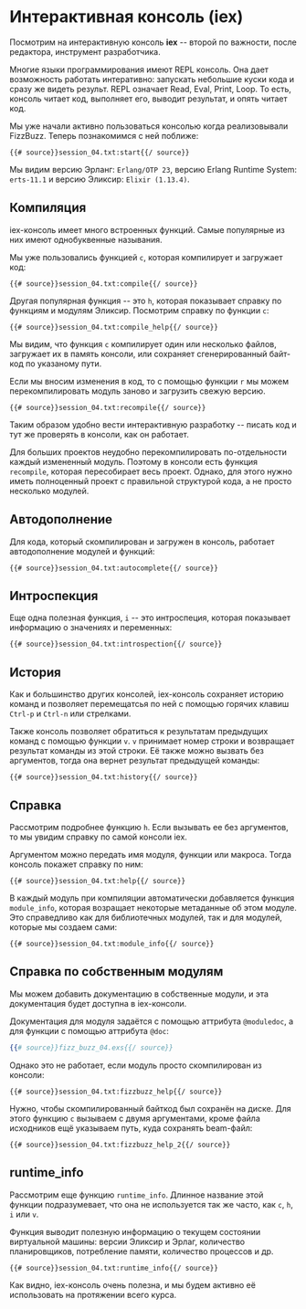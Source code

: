 # Интерактивная консоль (iex)

Посмотрим на интерактивную консоль **iex** -- второй по важности, после редактора, инструмент разработчика.

Многие языки программирования имеют REPL консоль. Она дает возможность работать интеративно: запускать небольшие куски кода и сразу же видеть результ. REPL означает Read, Eval, Print, Loop. То есть, консоль читает код, выполняет его, выводит результат, и опять читает код.

Мы уже начали активно пользоваться консолью когда реализовывали FizzBuzz. Теперь познакомимся с ней поближе:

```
{{# source}}session_04.txt:start{{/ source}}
```

Мы видим версию Эрланг: `Erlang/OTP 23`, версию Erlang Runtime System: `erts-11.1` и версию Эликсир: `Elixir (1.13.4)`.


## Компиляция

iex-консоль имеет много встроенных функций. Самые популярные из них имеют однобуквенные называния. 

Мы уже пользовались функцией `c`, которая компилирует и загружает код:

```
{{# source}}session_04.txt:compile{{/ source}}
```

Другая популярная функция -- это `h`, которая показывает справку по функциям и модулям Эликсир. Посмотрим справку по функции `c`:

```
{{# source}}session_04.txt:compile_help{{/ source}}
```

Мы видим, что функция `c` компилирует один или несколько файлов, загружает их в память консоли, или сохраняет сгенерированный байт-код по указаному пути. 

Если мы вносим изменения в код, то с помощью функции `r` мы можем перекомпилировать модуль заново и загрузить свежую версию.

```
{{# source}}session_04.txt:recompile{{/ source}}
```

Таким образом удобно вести интерактивную разработку -- писать код и тут же проверять в консоли, как он работает. 

Для больших проектов неудобно перекомпилировать по-отдельности каждый измененный модуль. Поэтому в консоли есть функция `recompile`, которая пересобирает весь проект. Однако, для этого нужно иметь полноценный проект с правильной структурой кода, а не просто несколько модулей.


## Автодополнение

Для кода, который скомпилирован и загружен в консоль, работает автодополнение модулей и функций:

```
{{# source}}session_04.txt:autocomplete{{/ source}}
```

## Интроспекция

Еще одна полезная функция, `i` -- это интроспеция, которая показывает информацию о значениях и переменных:

```
{{# source}}session_04.txt:introspection{{/ source}}
```

## История

Как и большинство других консолей, iex-консоль сохраняет историю команд и позволяет перемещатсья по ней с помощью горячих клавиш `Ctrl-p` и `Ctrl-n` или стрелками.

Также консоль позволяет обратиться к результатам предыдущих команд с помощью функции `v`. `v` принимает номер строки и возвращает результат команды из этой строки. Её также можно вызвать без аргументов, тогда она вернет результат предыдущей команды:

```
{{# source}}session_04.txt:history{{/ source}}
```


## Справка

Рассмотрим подробнее функцию `h`. Если вызывать ее без аргументов, то мы увидим справку по самой консоли iex. 

Аргументом можно передать имя модуля, функции или макроса. Тогда консоль покажет справку по ним:

```
{{# source}}session_04.txt:help{{/ source}}
```

В каждый модуль при компиляции автоматически добавляется функция `module_info`, которая возращает некоторые метаданные об этом модуле. Это справедливо как для библиотечных модулей, так и для модулей, которые мы создаем сами:

```
{{# source}}session_04.txt:module_info{{/ source}}
```

## Справка по собственным модулям

Мы можем добавить документацию в собственные модули, и эта документация будет доступна в iex-консоли. 

Документация для модуля задаётся с помощью аттрибута `@moduledoc`, а для функции с помощью аттрибута `@doc`:

```elixir
{{# source}}fizz_buzz_04.exs{{/ source}}
```
Однако это не работает, если модуль просто скомпилирован из консоли:

```
{{# source}}session_04.txt:fizzbuzz_help{{/ source}}
```

Нужно, чтобы скомпилированный байткод был сохранён на диске. Для этого функцию `c` вызываем с двумя аргументами, кроме файла исходников ещё указываем путь, куда сохранять beam-файл:

```
{{# source}}session_04.txt:fizzbuzz_help_2{{/ source}}
```

## runtime_info

Рассмотрим еще функцию `runtime_info`. Длинное название этой функции подразумевает, что она не используется так же часто, как `c`, `h`, `i` или `v`.

Функция выводит полезную информацию о текущем состоянии виртуальной машины: версии Эликсир и Эрлаг, количество планировщиков, потребление памяти, количество процессов и др.

```
{{# source}}session_04.txt:runtime_info{{/ source}}
```

Как видно, iex-консоль очень полезна, и мы будем активно её использовать на протяжении всего курса.
